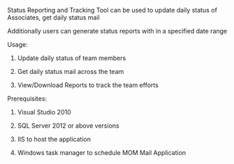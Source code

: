 Status Reporting and Tracking Tool can be used to update daily status of Associates, get daily status mail

Additionally users can generate status reports with in a specified date range

Usage:

1. Update daily status of team members

2. Get daily status mail across the team

3. View/Download Reports to track the team efforts

Prerequisites:

1. Visual Studio 2010

2. SQL Server 2012 or above versions

3. IIS to host the application

4. Windows task manager to schedule MOM Mail Application
